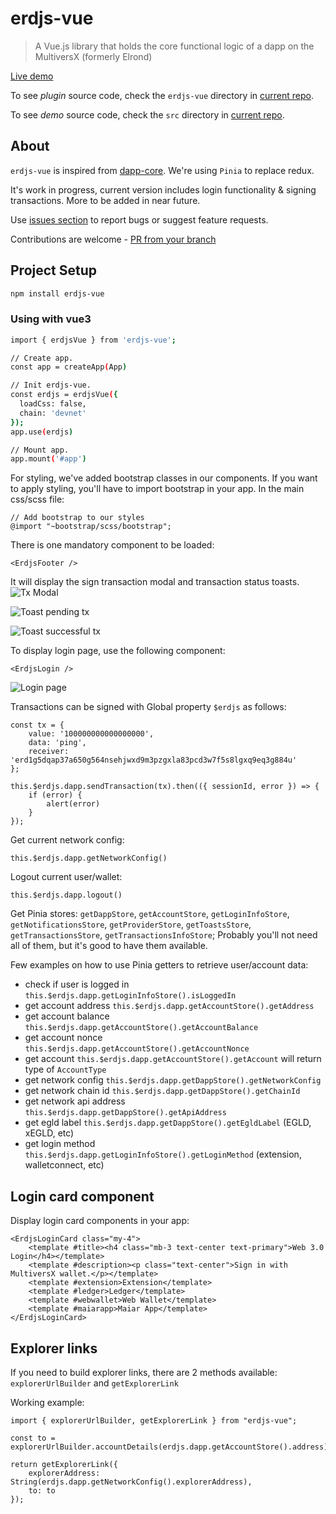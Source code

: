 # erdjs-vue

> A Vue.js library that holds the core functional logic of a dapp on the MultiversX (formerly Elrond)

[Live demo](https://erdjs-vue.gocharge.tech)

To see *plugin* source code, check the `erdjs-vue` directory in [current repo](https://github.com/gochargetech/erdjs-vue/tree/production/erdjs-vue).

To see *demo* source code, check the `src` directory in [current repo](https://github.com/gochargetech/erdjs-vue/tree/production/src).

## About
`erdjs-vue` is inspired from [dapp-core](https://github.com/ElrondNetwork/dapp-core/). 
We're using `Pinia` to replace redux.

It's work in progress, current version includes login functionality & signing transactions. More to be added in near future. 

Use [issues section](https://github.com/gochargetech/erdjs-vue/issues/new) to report bugs or suggest feature requests.

Contributions are welcome - [PR from your branch](https://github.com/gochargetech/erdjs-vue/compare)

## Project Setup

```sh
npm install erdjs-vue
```

### Using with vue3

```sh
import { erdjsVue } from 'erdjs-vue';

// Create app.
const app = createApp(App)

// Init erdjs-vue.
const erdjs = erdjsVue({
  loadCss: false,
  chain: 'devnet'
});
app.use(erdjs)

// Mount app.
app.mount('#app')
```
For styling, we've added bootstrap classes in our components. If you want to apply styling, you'll have to import bootstrap in your app. In the main css/scss file:
```
// Add bootstrap to our styles 
@import "~bootstrap/scss/bootstrap";
```


There is one mandatory component to be loaded:
```
<ErdjsFooter />
```
It will display the sign transaction modal and transaction status toasts.
![Tx Modal](https://github.com/gochargetech/erdjs-vue/blob/production/src/assets/screenshots/modal.png)

![Toast pending tx](https://github.com/gochargetech/erdjs-vue/blob/production/src/assets/screenshots/toast_pending_tx.png)

![Toast successful tx](https://github.com/gochargetech/erdjs-vue/blob/production/src/assets/screenshots/toast_successful_tx.png)


To display login page, use the following component:
```
<ErdjsLogin />
```
![Login page](https://github.com/gochargetech/erdjs-vue/blob/production/src/assets/screenshots/login.png)



Transactions can be signed with Global property `$erdjs` as follows:
```
const tx = {
    value: '100000000000000000',
    data: 'ping',
    receiver: 'erd1g5dqap37a650g564nsehjwxd9m3pzgxla83pcd3w7f5s8lgxq9eq3g884u'
};

this.$erdjs.dapp.sendTransaction(tx).then(({ sessionId, error }) => {
    if (error) { 
        alert(error)
    }
});
```

Get current network config:
```
this.$erdjs.dapp.getNetworkConfig()
```

Logout current user/wallet:
```
this.$erdjs.dapp.logout()
```

Get Pinia stores:
`getDappStore`, `getAccountStore`, `getLoginInfoStore`, `getNotificationsStore`, `getProviderStore`, `getToastsStore`, `getTransactionsStore`, `getTransactionsInfoStore`; Probably you'll not need all of them, but it's good to have them available.

Few examples on how to use Pinia getters to retrieve user/account data:
- check if user is logged in `this.$erdjs.dapp.getLoginInfoStore().isLoggedIn`
- get account address `this.$erdjs.dapp.getAccountStore().getAddress`
- get account balance `this.$erdjs.dapp.getAccountStore().getAccountBalance`
- get account nonce `this.$erdjs.dapp.getAccountStore().getAccountNonce`
- get account `this.$erdjs.dapp.getAccountStore().getAccount` will return type of `AccountType`
- get network config `this.$erdjs.dapp.getDappStore().getNetworkConfig`
- get network chain id `this.$erdjs.dapp.getDappStore().getChainId`
- get network api address `this.$erdjs.dapp.getDappStore().getApiAddress`
- get egld label `this.$erdjs.dapp.getDappStore().getEgldLabel`  (EGLD, xEGLD, etc)
- get login method `this.$erdjs.dapp.getLoginInfoStore().getLoginMethod` (extension, walletconnect, etc)


## Login card component
Display login card components in your app:
```
<ErdjsLoginCard class="my-4">
    <template #title><h4 class="mb-3 text-center text-primary">Web 3.0 Login</h4></template>
    <template #description><p class="text-center">Sign in with MultiversX wallet.</p></template>
    <template #extension>Extension</template>
    <template #ledger>Ledger</template>
    <template #webwallet>Web Wallet</template>
    <template #maiarapp>Maiar App</template>
</ErdjsLoginCard>
```


## Explorer links
If you need to build explorer links, there are 2 methods available: `explorerUrlBuilder` and `getExplorerLink`

Working example:
```
import { explorerUrlBuilder, getExplorerLink } from "erdjs-vue";

const to = explorerUrlBuilder.accountDetails(erdjs.dapp.getAccountStore().address);

return getExplorerLink({
    explorerAddress: String(erdjs.dapp.getNetworkConfig().explorerAddress),
    to: to
});
```